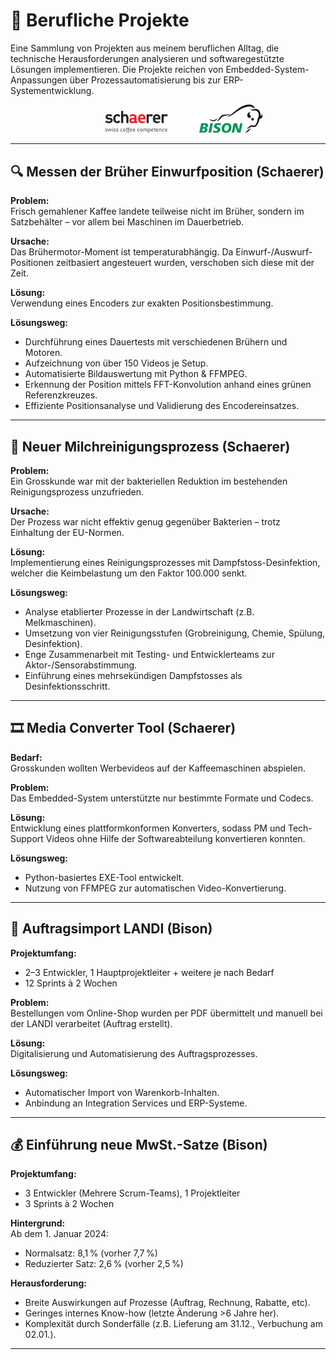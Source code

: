 # 💼 Berufliche Projekte

Eine Sammlung von Projekten aus meinem beruflichen Alltag, die technische Herausforderungen analysieren und softwaregestützte Lösungen implementieren. Die Projekte reichen von Embedded-System-Anpassungen über Prozessautomatisierung bis zur ERP-Systementwicklung.
<div align="center"><a href="https://www.schaerer.com/english/"><img src="images/schaerer_logo.svg.png" width="20%" hspace="50"/></a><a href="https://www.bison-group.com/"><img src="images/bison_logo_rgb.svg.png" width="20%"/></a></div>

---

## 🔍 Messen der Brüher Einwurfposition (Schaerer)

**Problem:**  
Frisch gemahlener Kaffee landete teilweise nicht im Brüher, sondern im Satzbehälter – vor allem bei Maschinen im Dauerbetrieb.

**Ursache:**  
Das Brühermotor-Moment ist temperaturabhängig. Da Einwurf-/Auswurf-Positionen zeitbasiert angesteuert wurden, verschoben sich diese mit der Zeit.

**Lösung:**  
Verwendung eines Encoders zur exakten Positionsbestimmung.

**Lösungsweg:**  
- Durchführung eines Dauertests mit verschiedenen Brühern und Motoren.  
- Aufzeichnung von über 150 Videos je Setup.  
- Automatisierte Bildauswertung mit Python & FFMPEG.  
- Erkennung der Position mittels FFT-Konvolution anhand eines grünen Referenzkreuzes.  
- Effiziente Positionsanalyse und Validierung des Encodereinsatzes.

---

## 🧼 Neuer Milchreinigungsprozess (Schaerer)

**Problem:**  
Ein Grosskunde war mit der bakteriellen Reduktion im bestehenden Reinigungsprozess unzufrieden.

**Ursache:**  
Der Prozess war nicht effektiv genug gegenüber Bakterien – trotz Einhaltung der EU-Normen.

**Lösung:**  
Implementierung eines Reinigungsprozesses mit Dampfstoss-Desinfektion, welcher die Keimbelastung um den Faktor 100.000 senkt.

**Lösungsweg:**  
- Analyse etablierter Prozesse in der Landwirtschaft (z.B. Melkmaschinen).  
- Umsetzung von vier Reinigungsstufen (Grobreinigung, Chemie, Spülung, Desinfektion).  
- Enge Zusammenarbeit mit Testing- und Entwicklerteams zur Aktor-/Sensorabstimmung.  
- Einführung eines mehrsekündigen Dampfstosses als Desinfektionsschritt.

---

## 🎞️ Media Converter Tool (Schaerer)

**Bedarf:**  
Grosskunden wollten Werbevideos auf der Kaffeemaschinen abspielen.

**Problem:**  
Das Embedded-System unterstützte nur bestimmte Formate und Codecs.

**Lösung:**  
Entwicklung eines plattformkonformen Konverters, sodass PM und Tech-Support Videos ohne Hilfe der Softwareabteilung konvertieren konnten.

**Lösungsweg:**  
- Python-basiertes EXE-Tool entwickelt.  
- Nutzung von FFMPEG zur automatischen Video-Konvertierung.

---

## 🌱 Auftragsimport LANDI (Bison)

**Projektumfang:**   
- 2–3 Entwickler, 1 Hauptprojektleiter + weitere je nach Bedarf
- 12 Sprints à 2 Wochen  

**Problem:**  
Bestellungen vom Online-Shop wurden per PDF übermittelt und manuell bei der LANDI verarbeitet (Auftrag erstellt).

**Lösung:**  
Digitalisierung und Automatisierung des Auftragsprozesses.

**Lösungsweg:**  
- Automatischer Import von Warenkorb-Inhalten.  
- Anbindung an Integration Services und ERP-Systeme.

---

## 💰 Einführung neue MwSt.-Satze (Bison)

**Projektumfang:**    
- 3 Entwickler (Mehrere Scrum-Teams), 1 Projektleiter  
- 3 Sprints à 2 Wochen

**Hintergrund:**  
Ab dem 1. Januar 2024:  
- Normalsatz: 8,1 % (vorher 7,7 %)  
- Reduzierter Satz: 2,6 % (vorher 2,5 %)

**Herausforderung:**  
- Breite Auswirkungen auf Prozesse (Auftrag, Rechnung, Rabatte, etc).  
- Geringes internes Know-how (letzte Änderung >6 Jahre her).  
- Komplexität durch Sonderfälle (z.B. Lieferung am 31.12., Verbuchung am 02.01.).

---
